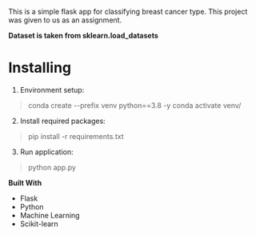 This is a simple flask app for classifying breast cancer type. This project was given to us as an assignment.

**Dataset is taken from sklearn.load_datasets**

# Installing
1. Environment setup:
> conda create --prefix venv python==3.8 -y
> conda activate venv/

2. Install required packages:
> pip install -r requirements.txt

3. Run application:
> python app.py

**Built With**
- Flask
- Python
- Machine Learning
- Scikit-learn